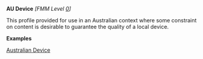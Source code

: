 **AU Device** *[FMM Level [0](guidance.html)]*

This profile provided for use in an Australian context where some constraint on content is desirable to guarantee the quality of a local device. 


**Examples**

[Australian Device](Device-example0.html)


